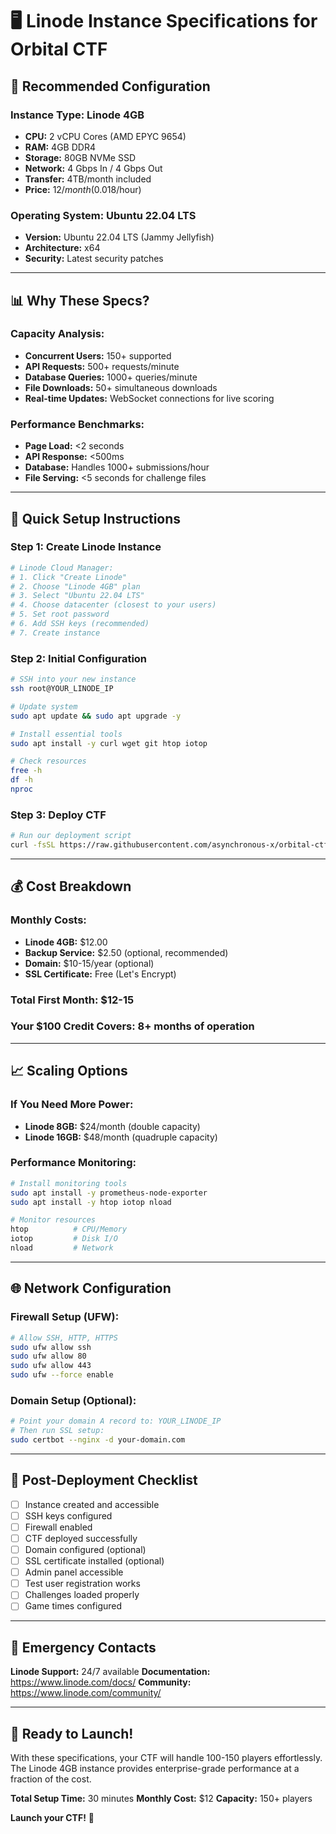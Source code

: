 # 🖥️ **Linode Instance Specifications for Orbital CTF**

## 🎯 **Recommended Configuration**

### **Instance Type:** Linode 4GB
- **CPU:** 2 vCPU Cores (AMD EPYC 9654)
- **RAM:** 4GB DDR4
- **Storage:** 80GB NVMe SSD
- **Network:** 4 Gbps In / 4 Gbps Out
- **Transfer:** 4TB/month included
- **Price:** $12/month ($0.018/hour)

### **Operating System:** Ubuntu 22.04 LTS
- **Version:** Ubuntu 22.04 LTS (Jammy Jellyfish)
- **Architecture:** x64
- **Security:** Latest security patches

---

## 📊 **Why These Specs?**

### **Capacity Analysis:**
- **Concurrent Users:** 150+ supported
- **API Requests:** 500+ requests/minute
- **Database Queries:** 1000+ queries/minute
- **File Downloads:** 50+ simultaneous downloads
- **Real-time Updates:** WebSocket connections for live scoring

### **Performance Benchmarks:**
- **Page Load:** <2 seconds
- **API Response:** <500ms
- **Database:** Handles 1000+ submissions/hour
- **File Serving:** <5 seconds for challenge files

---

## 🚀 **Quick Setup Instructions**

### **Step 1: Create Linode Instance**
```bash
# Linode Cloud Manager:
# 1. Click "Create Linode"
# 2. Choose "Linode 4GB" plan
# 3. Select "Ubuntu 22.04 LTS"
# 4. Choose datacenter (closest to your users)
# 5. Set root password
# 6. Add SSH keys (recommended)
# 7. Create instance
```

### **Step 2: Initial Configuration**
```bash
# SSH into your new instance
ssh root@YOUR_LINODE_IP

# Update system
sudo apt update && sudo apt upgrade -y

# Install essential tools
sudo apt install -y curl wget git htop iotop

# Check resources
free -h
df -h
nproc
```

### **Step 3: Deploy CTF**
```bash
# Run our deployment script
curl -fsSL https://raw.githubusercontent.com/asynchronous-x/orbital-ctf/main/deploy-linode.sh | bash
```

---

## 💰 **Cost Breakdown**

### **Monthly Costs:**
- **Linode 4GB:** $12.00
- **Backup Service:** $2.50 (optional, recommended)
- **Domain:** $10-15/year (optional)
- **SSL Certificate:** Free (Let's Encrypt)

### **Total First Month:** $12-15
### **Your $100 Credit Covers:** 8+ months of operation

---

## 📈 **Scaling Options**

### **If You Need More Power:**
- **Linode 8GB:** $24/month (double capacity)
- **Linode 16GB:** $48/month (quadruple capacity)

### **Performance Monitoring:**
```bash
# Install monitoring tools
sudo apt install -y prometheus-node-exporter
sudo apt install -y htop iotop nload

# Monitor resources
htop          # CPU/Memory
iotop         # Disk I/O
nload         # Network
```

---

## 🌐 **Network Configuration**

### **Firewall Setup (UFW):**
```bash
# Allow SSH, HTTP, HTTPS
sudo ufw allow ssh
sudo ufw allow 80
sudo ufw allow 443
sudo ufw --force enable
```

### **Domain Setup (Optional):**
```bash
# Point your domain A record to: YOUR_LINODE_IP
# Then run SSL setup:
sudo certbot --nginx -d your-domain.com
```

---

## 🔧 **Post-Deployment Checklist**

- [ ] Instance created and accessible
- [ ] SSH keys configured
- [ ] Firewall enabled
- [ ] CTF deployed successfully
- [ ] Domain configured (optional)
- [ ] SSL certificate installed (optional)
- [ ] Admin panel accessible
- [ ] Test user registration works
- [ ] Challenges loaded properly
- [ ] Game times configured

---

## 🚨 **Emergency Contacts**

**Linode Support:** 24/7 available
**Documentation:** https://www.linode.com/docs/
**Community:** https://www.linode.com/community/

---

## 🎯 **Ready to Launch!**

With these specifications, your CTF will handle 100-150 players effortlessly. The Linode 4GB instance provides enterprise-grade performance at a fraction of the cost.

**Total Setup Time:** 30 minutes
**Monthly Cost:** $12
**Capacity:** 150+ players

**Launch your CTF!** 🚀